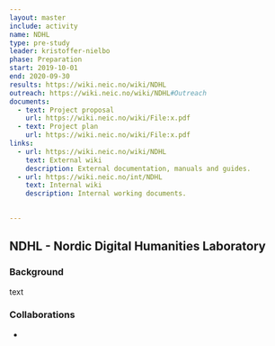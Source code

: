 ```yaml
---
layout: master
include: activity
name: NDHL
type: pre-study
leader: kristoffer-nielbo
phase: Preparation
start: 2019-10-01
end: 2020-09-30
results: https://wiki.neic.no/wiki/NDHL
outreach: https://wiki.neic.no/wiki/NDHL#Outreach
documents:
  - text: Project proposal
    url: https://wiki.neic.no/wiki/File:x.pdf
  - text: Project plan
    url: https://wiki.neic.no/wiki/File:x.pdf
links:
  - url: https://wiki.neic.no/wiki/NDHL
    text: External wiki
    description: External documentation, manuals and guides.
  - url: https://wiki.neic.no/int/NDHL
    text: Internal wiki
    description: Internal working documents.

     
---
```

## NDHL - Nordic Digital Humanities Laboratory

### Background

text

### Collaborations
 * 
